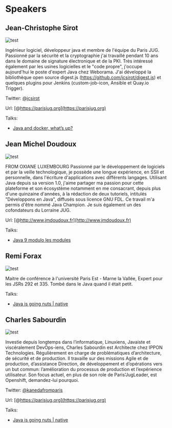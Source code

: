 # Speakers


## Jean-Christophe Sirot

![test](https://lh5.googleusercontent.com/-HJbXq_Z71z8/AAAAAAAAAAI/AAAAAAAABGc/QWuIzSzyfU8/photo.jpg)

Ingénieur logiciel, développeur java et membre de l'équipe du Paris JUG. Passionné par la sécurité et la cryptographie j'ai travaillé pendant 10 ans dans le domaine de signature électronique et de la PKI. Très intéressé également par les usines logicielles et le "code propre", j'occupe aujourd'hui le poste d'expert Java chez Weborama. J'ai développé la bibliothèque open source digest.js (https://github.com/jcsirot/digest.js) et quelques plugins pour Jenkins (custom-job-icon, Ansible et Quay.io Trigger).


Twitter: [@jcsirot](http://twitter.com/jcsirot)

Url: [@https://parisjug.org](https://parisjug.org)

Talks:

* [Java and docker, what’s up?](../talks/20170613-docker.html)


## Jean Michel Doudoux

![test](https://parisjug.org/xwiki/wiki/oldversion/download/Speaker/DoudouxJeanMichel/jmdouxdoux.jpg)

FROM OXIANE LUXEMBOURG Passionné par le développement de logiciels et par la veille technologique, je possède une longue expérience, en SSII et personnelle, dans l'écriture d'applications avec différents langages. Utilisant Java depuis sa version 1.0, j'aime partager ma passion pour cette plateforme et son écosystème notamment en me consacrant, depuis plus d'une quinzaine d'années, à la rédaction de deux tutoriels, intitulés "Développons en Java", diffusés sous licence GNU FDL. Ce travail m'a permis d'être nommé Java Champion. Je suis également un des cofondateurs du Lorraine JUG.



Url: [@http://www.jmdoudoux.fr](http://www.jmdoudoux.fr)

Talks:

* [Java 9 modulo les modules](../talks/20170613-java9.html)


## Remi Forax

![test](https://avatars0.githubusercontent.com/u/828220?v=4&amp;s=400)

Maitre de conférence à l'université Paris Est - Marne la Vallée,
Expert pour les JSRs 292 et 335.
Tombé dans le Java quand il était petit.




Talks:

* [Java is going nuts | native](../talks/20170214-jigsaw.html)


## Charles Sabourdin

![test](https://www.programmez.com/sites/default/files/styles/medium/public/images_actus/charles-sabourdin.jpg?itok=44khFC9i)

Investie depuis longtemps dans l’informatique, Linuxiens, Javaiste et viscéralement DevOps-iens, Charles Sabourdin est Architecte chez IPPON Technologies.
 Régulièrement en charge de problématiques d’architecture, de sécurité et de production. Il travaille sur des missions Agile et de production, d’assistance Direction, de développement et d’opérations vers un but commun: l’amélioration du processus de production et l’expérience utilisateur.
 Son focus actuel, en plus de son role de Paris'JugLeader, est Openshift, demandez-lui pourquoi.


Twitter: [@kanedafromparis](http://twitter.com/kanedafromparis)

Url: [@https://parisjug.org](https://parisjug.org)

Talks:

* [Java is going nuts | native](../talks/20170214-jigsaw.html)

